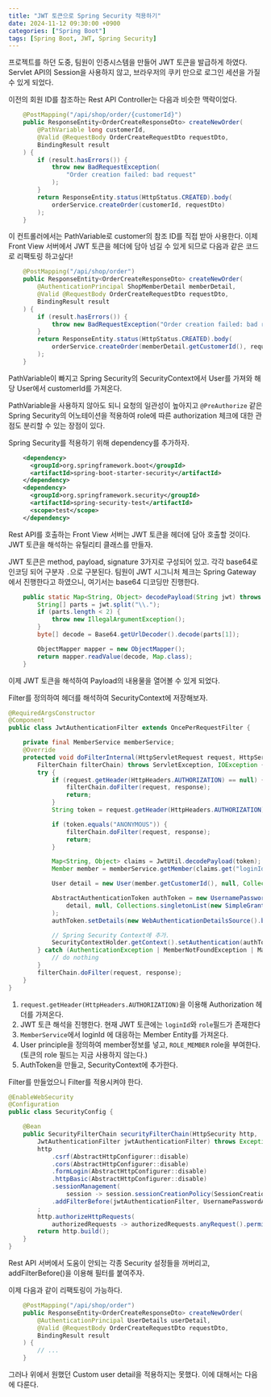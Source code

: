 ```yaml
---
title: "JWT 토큰으로 Spring Security 적용하기"
date: 2024-11-12 09:30:00 +0900
categories: ["Spring Boot"]
tags: [Spring Boot, JWT, Spring Security]
---
```


프로젝트를 하던 도중, 팀원이 인증시스템을 만들어 JWT 토큰을 발급하게 하였다. Servlet API의 Session을 사용하지 않고, 브라우저의 쿠키 만으로 로그인 세션을 가질 수 있게 되었다.

이전의 회원 ID를 참조하는 Rest API Controller는 다음과 비슷한 맥락이었다.

```java
    @PostMapping("/api/shop/order/{customerId}")
    public ResponseEntity<OrderCreateResponseDto> createNewOrder(
        @PathVariable long customerId,
        @Valid @RequestBody OrderCreateRequestDto requestDto,
        BindingResult result
    ) {
        if (result.hasErrors()) {
            throw new BadRequestException(
                "Order creation failed: bad request"
            );
        }
        return ResponseEntity.status(HttpStatus.CREATED).body(
            orderService.createOrder(customerId, requestDto)
        );
    }
```

이 컨트롤러에서는 PathVariable로 customer의 참조 ID를 직접 받아 사용한다. 이제 Front View 서버에서 JWT 토큰을 헤더에 담아 넘길 수 있게 되므로 다음과 같은 코드로 리팩토링 하고싶다!

```java
    @PostMapping("/api/shop/order")
    public ResponseEntity<OrderCreateResponseDto> createNewOrder(
        @AuthenticationPrincipal ShopMemberDetail memberDetail,
        @Valid @RequestBody OrderCreateRequestDto requestDto,
        BindingResult result
    ) {
        if (result.hasErrors()) {
            throw new BadRequestException("Order creation failed: bad request");
        }
        return ResponseEntity.status(HttpStatus.CREATED).body(
            orderService.createOrder(memberDetail.getCustomerId(), requestDto)
        );
    }
```
PathVariable이 빠지고 Spring Security의 SecurityContext에서 User를 가져와 해당 User에서 customerId를 가져온다.

PathVariable을 사용하지 않아도 되니 요청의 일관성이 높아지고 `@PreAuthorize` 같은 Spring Security의 어노테이션을 적용하여 role에 따른 authorization 체크에 대한 관점도 분리할 수 있는 장점이 있다.

Spring Security를 적용하기 위해 dependency를 추가하자.

```xml
    <dependency>
      <groupId>org.springframework.boot</groupId>
      <artifactId>spring-boot-starter-security</artifactId>
    </dependency>
    <dependency>
      <groupId>org.springframework.security</groupId>
      <artifactId>spring-security-test</artifactId>
      <scope>test</scope>
    </dependency>
```

Rest API를 호출하는 Front View 서버는 JWT 토큰을 헤더에 담아 호출할 것이다. JWT 토큰을 해석하는 유틸리티 클래스를 만들자.

JWT 토큰은 method, payload, signature 3가지로 구성되어 있고. 각각 base64로 인코딩 되어 구분자 `.`으로 구분된다. 팀원이 JWT 시그니처 체크는 Spring Gateway에서 진행한다고 하였으니, 여기서는 base64 디코딩만 진행한다.

```java
    public static Map<String, Object> decodePayload(String jwt) throws IOException {
        String[] parts = jwt.split("\\.");
        if (parts.length < 2) {
            throw new IllegalArgumentException();
        }
        byte[] decode = Base64.getUrlDecoder().decode(parts[1]);

        ObjectMapper mapper = new ObjectMapper();
        return mapper.readValue(decode, Map.class);
    }
```

이제 JWT 토큰을 해석하여 Payload의 내용물을 열어볼 수 있게 되었다.

Filter를 정의하여 헤더를 해석하여 SecurityContext에 저장해보자.

```java
@RequiredArgsConstructor
@Component
public class JwtAuthenticationFilter extends OncePerRequestFilter {

    private final MemberService memberService;
    @Override
    protected void doFilterInternal(HttpServletRequest request, HttpServletResponse response,
        FilterChain filterChain) throws ServletException, IOException {
        try {
            if (request.getHeader(HttpHeaders.AUTHORIZATION) == null) {
                filterChain.doFilter(request, response);
                return;
            }
            String token = request.getHeader(HttpHeaders.AUTHORIZATION).substring(7);

            if (token.equals("ANONYMOUS")) {
                filterChain.doFilter(request, response);
                return;
            }

            Map<String, Object> claims = JwtUtil.decodePayload(token);
            Member member = memberService.getMember(claims.get("loginId"));

            User detail = new User(member.getCustomerId(), null, Collections.singletonList(new SimpleGrantAuthority("ROLE_MEMBER")));

            AbstractAuthenticationToken authToken = new UsernamePasswordAuthenticationToken(
                detail, null, Collections.singletonList(new SimpleGrantedAuthority("ROLE_MEMBER"))
            );
            authToken.setDetails(new WebAuthenticationDetailsSource().buildDetails(request));

            // Spring Security Context에 추가.
            SecurityContextHolder.getContext().setAuthentication(authToken);
        } catch (AuthenticationException | MemberNotFoundException | MalformedJwtException e) {
            // do nothing
        }
        filterChain.doFilter(request, response);
    }
}
```

1. `request.getHeader(HttpHeaders.AUTHORIZATION)`을 이용해 Authorization 헤더를 가져온다.
2. JWT 토큰 해석을 진행한다. 현재 JWT 토큰에는 `loginId`와 `role`필드가 존재한다
3. `MemberService`에서 loginId 에 대응하는 Member Entity를 가져온다.
4. User principle을 정의하여 member정보를 넣고, `ROLE_MEMBER` role을 부여한다.(토큰의 role 필드는 지금 사용하지 않는다.)
5. AuthToken을 만들고, SecurityContext에 추가한다.

Filter를 만들었으니 Filter를 적용시켜야 한다.

```java
@EnableWebSecurity
@Configuration
public class SecurityConfig {

    @Bean
    public SecurityFilterChain securityFilterChain(HttpSecurity http,
        JwtAuthenticationFilter jwtAuthenticationFilter) throws Exception {
        http
            .csrf(AbstractHttpConfigurer::disable)
            .cors(AbstractHttpConfigurer::disable)
            .formLogin(AbstractHttpConfigurer::disable)
            .httpBasic(AbstractHttpConfigurer::disable)
            .sessionManagement(
                session -> session.sessionCreationPolicy(SessionCreationPolicy.STATELESS))
            .addFilterBefore(jwtAuthenticationFilter, UsernamePasswordAuthenticationFilter.class)
        ;
        http.authorizeHttpRequests(
            authorizedRequests -> authorizedRequests.anyRequest().permitAll());
        return http.build();
    }
}
```
Rest API 서버에서 도움이 안되는 각종 Security 설정들을 꺼버리고, addFilterBefore()을 이용해 필터를 붙여주자.

이제 다음과 같이 리팩토링이 가능하다.

```java
    @PostMapping("/api/shop/order")
    public ResponseEntity<OrderCreateResponseDto> createNewOrder(
        @AuthenticationPrincipal UserDetails userDetail,
        @Valid @RequestBody OrderCreateRequestDto requestDto,
        BindingResult result
    ) {
        // ...
    }
```

그러나 위에서 원했던 Custom user detail을 적용하지는 못했다. 이에 대해서는 다음에 다룬다.